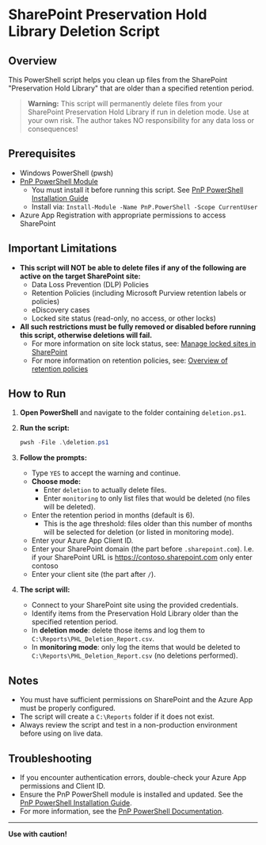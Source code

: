 # SharePoint Preservation Hold Library Deletion Script

## Overview
This PowerShell script helps you clean up files from the SharePoint "Preservation Hold Library" that are older than a specified retention period.

> **Warning:**
> This script will permanently delete files from your SharePoint Preservation Hold Library if run in deletion mode. Use at your own risk. The author takes NO responsibility for any data loss or consequences!

## Prerequisites
- Windows PowerShell (pwsh)
- [PnP PowerShell Module](https://pnp.github.io/powershell/)
    - You must install it before running this script. See [PnP PowerShell Installation Guide](https://pnp.github.io/powershell/index.html)
    - Install via: `Install-Module -Name PnP.PowerShell -Scope CurrentUser`
- Azure App Registration with appropriate permissions to access SharePoint

## Important Limitations
- **This script will NOT be able to delete files if any of the following are active on the target SharePoint site:**
    - Data Loss Prevention (DLP) Policies
    - Retention Policies (including Microsoft Purview retention labels or policies)
    - eDiscovery cases
    - Locked site status (read-only, no access, or other locks)
- **All such restrictions must be fully removed or disabled before running this script, otherwise deletions will fail.**
    - For more information on site lock status, see: [Manage locked sites in SharePoint](https://learn.microsoft.com/en-us/sharepoint/manage-lock-status)
    - For more information on retention policies, see: [Overview of retention policies](https://learn.microsoft.com/en-us/microsoft-365/compliance/retention-policies)

## How to Run
1. **Open PowerShell** and navigate to the folder containing `deletion.ps1`.

2. **Run the script:**
   ```powershell
   pwsh -File .\deletion.ps1
   ```

3. **Follow the prompts:**
   - Type `YES` to accept the warning and continue.
   - **Choose mode:**
     - Enter `deletion` to actually delete files.
     - Enter `monitoring` to only list files that would be deleted (no files will be deleted).
   - Enter the retention period in months (default is 6).
     - This is the age threshold: files older than this number of months will be selected for deletion (or listed in monitoring mode).
   - Enter your Azure App Client ID.
   - Enter your SharePoint domain (the part before `.sharepoint.com`). I.e. if your SharePoint URL is https://contoso.sharepoint.com only enter contoso
   - Enter your client site (the part after `/`).

4. **The script will:**
   - Connect to your SharePoint site using the provided credentials.
   - Identify items from the Preservation Hold Library older than the specified retention period.
   - In **deletion mode**: delete those items and log them to `C:\Reports\PHL_Deletion_Report.csv`.
   - In **monitoring mode**: only log the items that would be deleted to `C:\Reports\PHL_Deletion_Report.csv` (no deletions performed).

## Notes
- You must have sufficient permissions on SharePoint and the Azure App must be properly configured.
- The script will create a `C:\Reports` folder if it does not exist.
- Always review the script and test in a non-production environment before using on live data.

## Troubleshooting
- If you encounter authentication errors, double-check your Azure App permissions and Client ID.
- Ensure the PnP PowerShell module is installed and updated. See the [PnP PowerShell Installation Guide](https://pnp.github.io/powershell/index.html).
- For more information, see the [PnP PowerShell Documentation](https://pnp.github.io/powershell/).

---

**Use with caution!**
